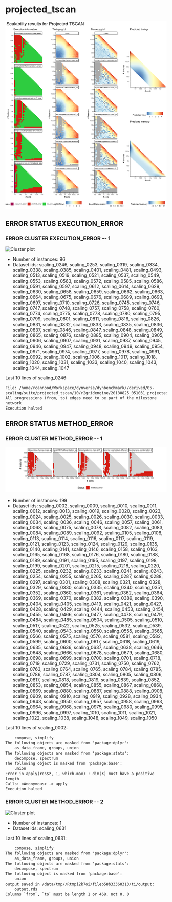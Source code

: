 # projected_tscan
![Overview](projected_tscan.png)

## ERROR STATUS EXECUTION_ERROR

### ERROR CLUSTER EXECUTION_ERROR -- 1
![Cluster plot](error_class_plots/projected_tscan_execution_error_1.png)

 * Number of instances: 96
 * Dataset ids: scaling_0246, scaling_0253, scaling_0319, scaling_0334, scaling_0338, scaling_0385, scaling_0401, scaling_0481, scaling_0493, scaling_0513, scaling_0519, scaling_0521, scaling_0537, scaling_0549, scaling_0553, scaling_0563, scaling_0572, scaling_0585, scaling_0586, scaling_0591, scaling_0597, scaling_0612, scaling_0614, scaling_0629, scaling_0630, scaling_0658, scaling_0659, scaling_0662, scaling_0663, scaling_0664, scaling_0675, scaling_0676, scaling_0689, scaling_0693, scaling_0697, scaling_0710, scaling_0726, scaling_0745, scaling_0746, scaling_0747, scaling_0748, scaling_0757, scaling_0758, scaling_0760, scaling_0774, scaling_0775, scaling_0778, scaling_0780, scaling_0795, scaling_0799, scaling_0801, scaling_0811, scaling_0816, scaling_0826, scaling_0831, scaling_0832, scaling_0833, scaling_0835, scaling_0836, scaling_0837, scaling_0846, scaling_0847, scaling_0848, scaling_0849, scaling_0865, scaling_0876, scaling_0885, scaling_0904, scaling_0905, scaling_0906, scaling_0907, scaling_0931, scaling_0937, scaling_0945, scaling_0946, scaling_0947, scaling_0948, scaling_0949, scaling_0954, scaling_0971, scaling_0974, scaling_0977, scaling_0978, scaling_0991, scaling_0992, scaling_1002, scaling_1006, scaling_1017, scaling_1018, scaling_1020, scaling_1031, scaling_1033, scaling_1040, scaling_1043, scaling_1044, scaling_1047

Last 10 lines of scaling_0246:
```
File: /home/rcannood/Workspace/dynverse/dynbenchmark//derived/05-scaling/suite/projected_tscan/10/r2gridengine/20180825_051031_projected_tscan_10_8fMzWl9BXQ/log/log.246.e.txt
All progressions (from, to) edges need to be part of the milestone network
Execution halted
```

## ERROR STATUS METHOD_ERROR

### ERROR CLUSTER METHOD_ERROR -- 1
![Cluster plot](error_class_plots/projected_tscan_method_error_1.png)

 * Number of instances: 199
 * Dataset ids: scaling_0002, scaling_0009, scaling_0010, scaling_0011, scaling_0012, scaling_0013, scaling_0019, scaling_0020, scaling_0023, scaling_0024, scaling_0025, scaling_0026, scaling_0030, scaling_0033, scaling_0034, scaling_0036, scaling_0046, scaling_0057, scaling_0061, scaling_0068, scaling_0075, scaling_0078, scaling_0082, scaling_0083, scaling_0084, scaling_0089, scaling_0092, scaling_0105, scaling_0108, scaling_0113, scaling_0114, scaling_0116, scaling_0117, scaling_0119, scaling_0121, scaling_0123, scaling_0124, scaling_0129, scaling_0135, scaling_0140, scaling_0141, scaling_0146, scaling_0158, scaling_0163, scaling_0165, scaling_0168, scaling_0176, scaling_0180, scaling_0188, scaling_0189, scaling_0191, scaling_0195, scaling_0197, scaling_0198, scaling_0199, scaling_0201, scaling_0215, scaling_0218, scaling_0220, scaling_0225, scaling_0232, scaling_0233, scaling_0241, scaling_0243, scaling_0254, scaling_0255, scaling_0265, scaling_0287, scaling_0288, scaling_0297, scaling_0301, scaling_0308, scaling_0321, scaling_0328, scaling_0329, scaling_0330, scaling_0335, scaling_0340, scaling_0351, scaling_0352, scaling_0360, scaling_0361, scaling_0362, scaling_0364, scaling_0369, scaling_0370, scaling_0382, scaling_0389, scaling_0390, scaling_0404, scaling_0405, scaling_0419, scaling_0421, scaling_0427, scaling_0428, scaling_0429, scaling_0444, scaling_0453, scaling_0454, scaling_0455, scaling_0466, scaling_0477, scaling_0478, scaling_0479, scaling_0484, scaling_0485, scaling_0504, scaling_0505, scaling_0510, scaling_0517, scaling_0522, scaling_0525, scaling_0532, scaling_0539, scaling_0540, scaling_0543, scaling_0550, scaling_0555, scaling_0565, scaling_0566, scaling_0575, scaling_0576, scaling_0581, scaling_0582, scaling_0599, scaling_0600, scaling_0617, scaling_0618, scaling_0619, scaling_0635, scaling_0636, scaling_0637, scaling_0638, scaling_0646, scaling_0648, scaling_0666, scaling_0678, scaling_0679, scaling_0680, scaling_0698, scaling_0699, scaling_0700, scaling_0701, scaling_0718, scaling_0719, scaling_0729, scaling_0731, scaling_0750, scaling_0762, scaling_0763, scaling_0764, scaling_0765, scaling_0784, scaling_0785, scaling_0786, scaling_0787, scaling_0804, scaling_0805, scaling_0806, scaling_0817, scaling_0818, scaling_0819, scaling_0839, scaling_0852, scaling_0853, scaling_0854, scaling_0855, scaling_0867, scaling_0868, scaling_0869, scaling_0880, scaling_0887, scaling_0888, scaling_0908, scaling_0909, scaling_0910, scaling_0919, scaling_0928, scaling_0934, scaling_0943, scaling_0950, scaling_0957, scaling_0958, scaling_0963, scaling_0964, scaling_0968, scaling_0975, scaling_0980, scaling_0995, scaling_0996, scaling_0997, scaling_1010, scaling_1011, scaling_1021, scaling_1022, scaling_1038, scaling_1048, scaling_1049, scaling_1050

Last 10 lines of scaling_0002:
```
    compose, simplify
The following objects are masked from 'package:dplyr':
    as_data_frame, groups, union
The following objects are masked from 'package:stats':
    decompose, spectrum
The following object is masked from 'package:base':
    union
Error in apply(res$z, 1, which.max) : dim(X) must have a positive length
Calls: <Anonymous> -> apply
Execution halted
```

### ERROR CLUSTER METHOD_ERROR -- 2
![Cluster plot](error_class_plots/projected_tscan_method_error_2.png)

 * Number of instances: 1
 * Dataset ids: scaling_0631

Last 10 lines of scaling_0631:
```
    compose, simplify
The following objects are masked from 'package:dplyr':
    as_data_frame, groups, union
The following objects are masked from 'package:stats':
    decompose, spectrum
The following object is masked from 'package:base':
    union
output saved in /data/tmp//Rtmpi2k7oi/fileb58b33360313/ti/output: 
	output.rds
Columns `from`, `to` must be length 1 or 468, not 0, 0
```


